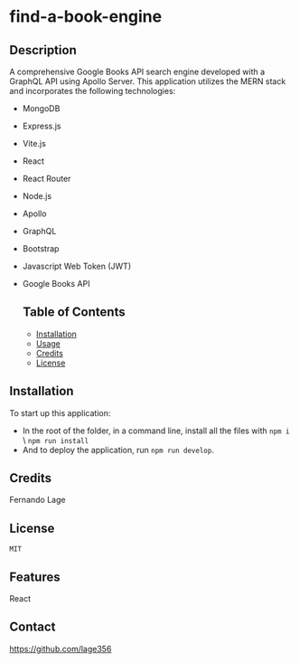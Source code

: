 # find-a-book-engine

## Description

A comprehensive Google Books API search engine developed with a GraphQL API using Apollo Server. This application utilizes the MERN stack and incorporates the following technologies:

- MongoDB
- Express.js
- Vite.js
- React
- React Router
- Node.js
- Apollo
- GraphQL
- Bootstrap
- Javascript Web Token (JWT)
- Google Books API

  ## Table of Contents

  - [Installation](#installation)
  - [Usage](#usage)
  - [Credits](#credits)
  - [License](#license)

## Installation

To start up this application:

- In the root of the folder, in a command line, install all the files with `npm i` \ `npm run install`
- And to deploy the application, run `npm run develop`.

## Credits

Fernando Lage

## License

    MIT

## Features

React

## Contact

https://github.com/lage356
